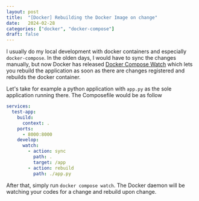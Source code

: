 ```yaml
---
layout: post
title:  "[Docker] Rebuilding the Docker Image on change"
date:   2024-02-28
categories: ["docker", "docker-compose"]
draft: false
---
```


I usually do my local development with docker containers and especially `docker-compose`. In the olden days, I would have to sync the changes manually, but now Docker has released [Docker Compose Watch](https://docs.docker.com/compose/file-watch/) which lets you rebuild the application as soon as there are changes registered and rebuilds the docker container.

Let's take for example a python application with `app.py` as the sole application running there. The Composefile would be as follow

```yaml
services:
  test-app:
    build:
      context: .
    ports:
      - 8000:8000
    develop:
      watch:
        - action: sync
          path: .
          target: /app
        - action: rebuild
          path: ./app.py
```

After that, simply run `docker compose watch`. The Docker daemon will be watching your codes for a change and rebuild upon change. 
